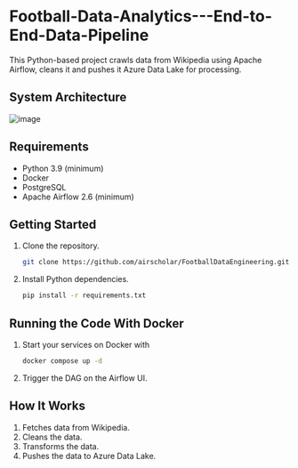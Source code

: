 # Football-Data-Analytics---End-to-End-Data-Pipeline

This Python-based project crawls data from Wikipedia using Apache Airflow, cleans it and pushes it Azure Data Lake for processing.


## System Architecture
![image](https://github.com/KhushJani/Football-Data-Analytics---End-to-End-Data-Pipeline/assets/88198216/134f9c08-4b8b-49de-896f-44f7124e5331)


## Requirements
- Python 3.9 (minimum)
- Docker
- PostgreSQL
- Apache Airflow 2.6 (minimum)

## Getting Started

1. Clone the repository.
   ```bash
   git clone https://github.com/airscholar/FootballDataEngineering.git
   ```

2. Install Python dependencies.
   ```bash
   pip install -r requirements.txt
   ```
   
## Running the Code With Docker

1. Start your services on Docker with
   ```bash
   docker compose up -d
   ``` 
2. Trigger the DAG on the Airflow UI.

## How It Works
1. Fetches data from Wikipedia.
2. Cleans the data.
3. Transforms the data.
4. Pushes the data to Azure Data Lake.
